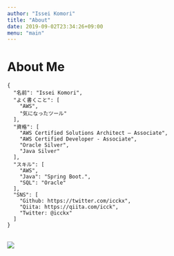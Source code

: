 ```yaml
---
author: "Issei Komori"
title: "About"
date: 2019-09-02T23:34:26+09:00
menu: "main"
---
```


# About Me
~~~
{
  "名前": "Issei Komori",
  "よく書くこと": [
    "AWS",
    "気になったツール"
  ],
  "資格": [
    "AWS Certified Solutions Architect – Associate",
    "AWS Certified Developer - Associate",
    "Oracle Silver",
    "Java Silver"
  ],
  "スキル": [
    "AWS",
    "Java": "Spring Boot.",
    "SQL": "Oracle"
  ],
  "SNS": [
    "Github: https://twitter.com/icckx",
    "Qiita: https://qiita.com/icck",
    "Twitter: @icckx"
  ]
}
~~~
<!-- 
<img src="https://www.certmetrics.com/amazon/public/badge.aspx?i=1&t=c&d=2018-04-18&ci=AWS00468072">

<img src="https://www.certmetrics.com/amazon/public/badge.aspx?i=2&t=c&d=2019-12-22&ci=AWS00468072">

-->

<br>
<img src="https://grass-graph.moshimo.works/images/icck.png">
